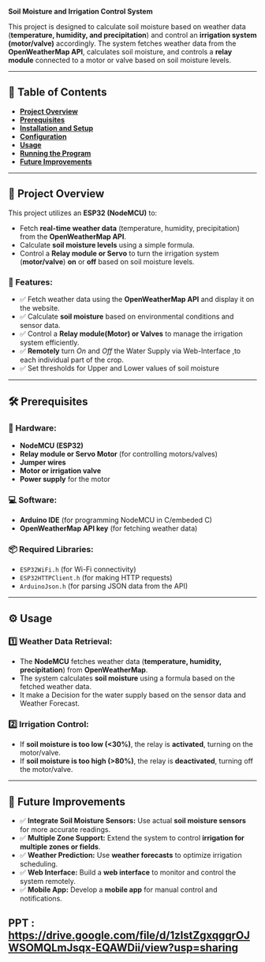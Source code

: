 **Soil Moisture and Irrigation Control System**

This project is designed to calculate soil moisture based on weather data (**temperature, humidity, and precipitation**) and control an **irrigation system (motor/valve)** accordingly. The system fetches weather data from the **OpenWeatherMap API**, calculates soil moisture, and controls a **relay module** connected to a motor or valve based on soil moisture levels.

---
## 📌 **Table of Contents**
- [**Project Overview**](#project-overview)
- [**Prerequisites**](#prerequisites)
- [**Installation and Setup**](#installation-and-setup)
- [**Configuration**](#configuration)
- [**Usage**](#usage)
- [**Running the Program**](#running-the-program)
- [**Future Improvements**](#future-improvements)

---
## 🚀 **Project Overview**
This project utilizes an **ESP32 (NodeMCU)** to:
- Fetch **real-time weather data** (temperature, humidity, precipitation) from the **OpenWeatherMap API**.
- Calculate **soil moisture levels** using a simple formula.
- Control a **Relay module or Servo** to turn the irrigation system (**motor/valve**) **on** or **off** based on soil moisture levels.

### **🌟 Features:**
- ✅ Fetch weather data using the **OpenWeatherMap API** and display it on the website.  
- ✅ Calculate **soil moisture** based on environmental conditions and sensor data.  
- ✅ Control a **Relay module(Motor) or Valves** to manage the irrigation system efficiently.
- ✅ **Remotely** turn *On* and *Off* the Water Supply via Web-Interface ,to each individual part of the crop.
- ✅ Set thresholds for Upper and Lower values of soil moisture 

---
## 🛠 **Prerequisites**

### **🔧 Hardware:**
- **NodeMCU (ESP32)**
- **Relay module or Servo Motor** (for controlling motors/valves)
- **Jumper wires**
- **Motor or irrigation valve**
- **Power supply** for the motor

### **💻 Software:**
- **Arduino IDE** (for programming NodeMCU in C/embeded C)
- **OpenWeatherMap API key** (for fetching weather data)

### **📦 Required Libraries:**
- `ESP32WiFi.h` (for Wi-Fi connectivity)
- `ESP32HTTPClient.h` (for making HTTP requests)
- `ArduinoJson.h` (for parsing JSON data from the API)

---
## ⚙️ **Usage**

### **1️⃣ Weather Data Retrieval:**
- The **NodeMCU** fetches weather data (**temperature, humidity, precipitation**) from **OpenWeatherMap**.
- The system calculates **soil moisture** using a formula based on the fetched weather data.
- It make a Decision for the water supply based on the sensor data and Weather Forecast.

### **2️⃣ Irrigation Control:**
- If **soil moisture is too low (<30%)**, the relay is **activated**, turning on the motor/valve.
- If **soil moisture is too high (>80%)**, the relay is **deactivated**, turning off the motor/valve.

---
## 🔮 **Future Improvements**
- ✅ **Integrate Soil Moisture Sensors:** Use actual **soil moisture sensors** for more accurate readings.  
- ✅ **Multiple Zone Support:** Extend the system to control **irrigation for multiple zones or fields**.  
- ✅ **Weather Prediction:** Use **weather forecasts** to optimize irrigation scheduling.  
- ✅ **Web Interface:** Build a **web interface** to monitor and control the system remotely.  
- ✅ **Mobile App:** Develop a **mobile app** for manual control and notifications.  

## **PPT** : https://drive.google.com/file/d/1zIstZgxqgqrOJWSOMQLmJsqx-EQAWDii/view?usp=sharing

